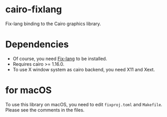 # cairo-fixlang

Fix-lang binding to the Cairo graphics library.

# Dependencies 

* Of course, you need [Fix-lang](https://github.com/tttmmmyyyy/fixlang) to be installed.
* Requires cairo >= 1.16.0.
* To use X window system as cairo backend, you need X11 and Xext.

# for macOS

To use this library on macOS, you need to edit `fixproj.toml` and `Makefile`.
Please see the comments in the files.